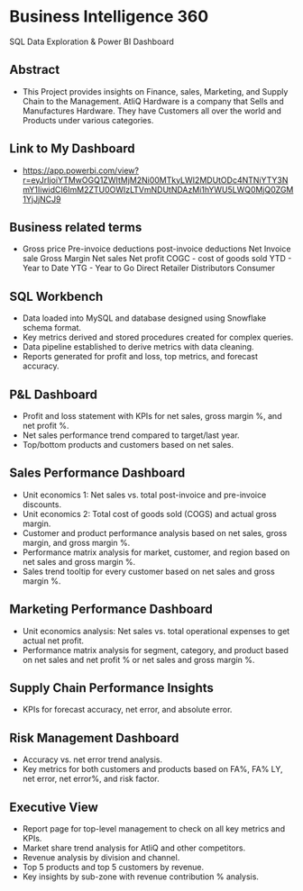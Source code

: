 # Business Intelligence 360
SQL Data Exploration & Power BI Dashboard  
## Abstract 
- This Project provides insights on Finance, sales, Marketing, and Supply Chain to the Management. AtliQ Hardware is a company that Sells and Manufactures Hardware. They have Customers all over the world and Products under various categories.
## Link to My Dashboard
- https://app.powerbi.com/view?r=eyJrIjoiYTMwOGQ1ZWItMjM2Ni00MTkyLWI2MDUtODc4NTNiYTY3NmY1IiwidCI6ImM2ZTU0OWIzLTVmNDUtNDAzMi1hYWU5LWQ0MjQ0ZGM1YjJjNCJ9
## Business related terms 
- Gross price Pre-invoice deductions post-invoice deductions Net Invoice sale Gross Margin Net sales Net profit COGC - cost of goods sold YTD - Year to Date YTG - Year to Go Direct Retailer Distributors Consumer
## SQL Workbench 
-	Data loaded into MySQL and database designed using Snowflake schema format.
-	Key metrics derived and stored procedures created for complex queries.
-	Data pipeline established to derive metrics with data cleaning.
-	Reports generated for profit and loss, top metrics, and forecast accuracy.

## P&L Dashboard 
-	Profit and loss statement with KPIs for net sales, gross margin %, and net profit %.
-	Net sales performance trend compared to target/last year.
-	Top/bottom products and customers based on net sales.
## Sales Performance Dashboard 
-	Unit economics 1: Net sales vs. total post-invoice and pre-invoice discounts.
-	Unit economics 2: Total cost of goods sold (COGS) and actual gross margin.
-	Customer and product performance analysis based on net sales, gross margin, and gross margin %.
-	Performance matrix analysis for market, customer, and region based on net sales and gross margin %.
-	Sales trend tooltip for every customer based on net sales and gross margin %.
## Marketing Performance Dashboard 
-	Unit economics analysis: Net sales vs. total operational expenses to get actual net profit.
-	Performance matrix analysis for segment, category, and product based on net sales and net profit % or net sales and gross margin %.
## Supply Chain Performance Insights  
-	KPIs for forecast accuracy, net error, and absolute error.
## Risk Management Dashboard  
-	Accuracy vs. net error trend analysis.
-	Key metrics for both customers and products based on FA%, FA% LY, net error, net error%, and risk factor.
## Executive View  
-	Report page for top-level management to check on all key metrics and KPIs.
-	Market share trend analysis for AtliQ and other competitors.
-	Revenue analysis by division and channel.
-	Top 5 products and top 5 customers by revenue.
-	Key insights by sub-zone with revenue contribution % analysis.
 

